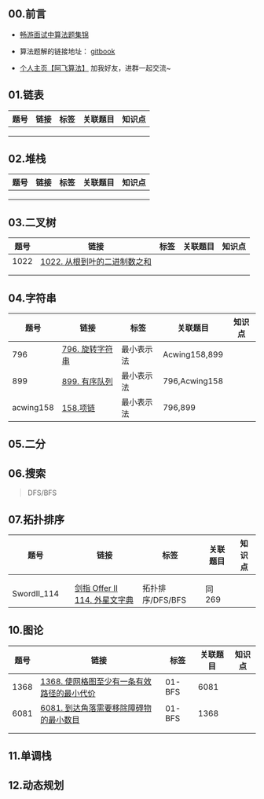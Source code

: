 ## 00.前言

- [畅游面试中算法题集锦](https://blog.csdn.net/wat1r/article/details/115614680)

- 算法题解的链接地址： [gitbook](https://cnwangzhou.gitbook.io/algorithm/)
- [个人主页【阿飞算法】](https://blog.csdn.net/wat1r/article/details/117533156) 加我好友，进群一起交流~



## 01.链表

| 题号 | 链接 | 标签 | 关联题目 | 知识点 |
| ---- | ---- | ---- | -------- | ------ |
|      |      |      |          |        |
|      |      |      |          |        |
|      |      |      |          |        |



## 02.堆栈

| 题号 | 链接 | 标签 | 关联题目 | 知识点 |
| ---- | ---- | ---- | -------- | ------ |
|      |      |      |          |        |
|      |      |      |          |        |
|      |      |      |          |        |



## 03.二叉树

| 题号 | 链接                                                         | 标签 | 关联题目 | 知识点 |
| ---- | ------------------------------------------------------------ | ---- | -------- | ------ |
| 1022 | [1022. 从根到叶的二进制数之和](https://blog.csdn.net/wat1r/article/details/125039777) |      |          |        |
|      |                                                              |      |          |        |
|      |                                                              |      |          |        |



## 04.字符串

| 题号      | 链接                                                         | 标签       | 关联题目      | 知识点 |
| --------- | ------------------------------------------------------------ | ---------- | ------------- | ------ |
| 796       | [796. 旋转字符串](https://blog.csdn.net/wat1r/article/details/125056034) | 最小表示法 | Acwing158,899 |        |
| 899       | [899. 有序队列](https://blog.csdn.net/wat1r/article/details/125059935) | 最小表示法 | 796,Acwing158 |        |
| acwing158 | [158.项链](https://blog.csdn.net/wat1r/article/details/125058624) | 最小表示法 | 796,899       |        |





## 05.二分





## 06.搜索

> DFS/BFS





## 07.拓扑排序

| 题号        |      | 链接                                                         | 标签             | 关联题目 | 知识点 |
| ----------- | ---- | ------------------------------------------------------------ | ---------------- | -------- | ------ |
|             |      |                                                              |                  |          |        |
|             |      |                                                              |                  |          |        |
| SwordII_114 |      | [剑指 Offer II 114. 外星文字典](https://blog.csdn.net/wat1r/article/details/125058494) | 拓扑排序/DFS/BFS | 同269    |        |











## 10.图论

| 题号 | 链接                                                         | 标签   | 关联题目 | 知识点 |
| ---- | ------------------------------------------------------------ | ------ | -------- | ------ |
| 1368 | [1368. 使网格图至少有一条有效路径的最小代价](https://mp.csdn.net/mp_blog/creation/success/125035848) | 01-BFS | 6081     |        |
| 6081 | [6081. 到达角落需要移除障碍物的最小数目](https://blog.csdn.net/wat1r/article/details/125035779) | 01-BFS | 1368     |        |
|      |                                                              |        |          |        |
|      |                                                              |        |          |        |



## 11.单调栈





## 12.动态规划











